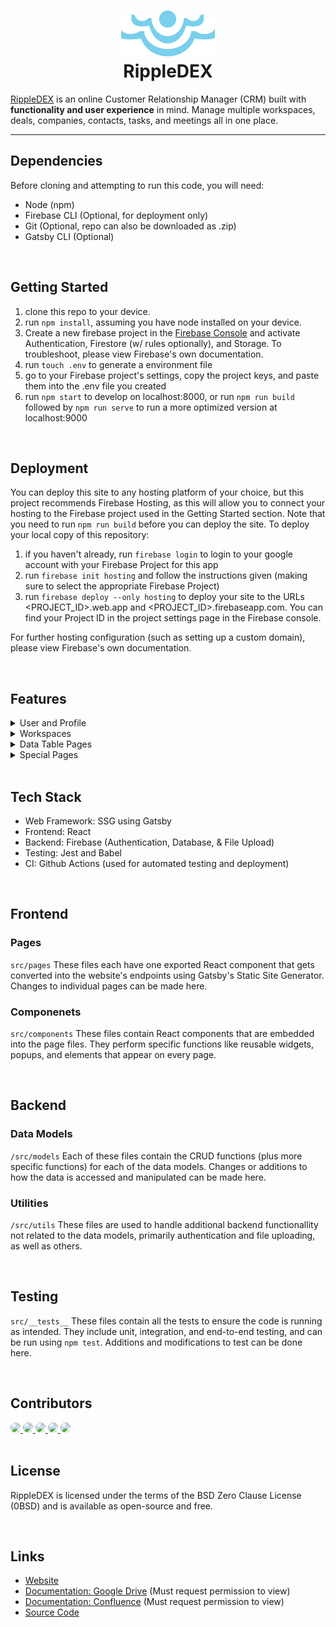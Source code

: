 <h1 align="center">
  <img src="src/images/RippleDex1.png" width="150px"/><br/>
  RippleDEX
</h1>

[RippleDEX](https://ripple-dex.web.app/) is an online Customer Relationship Manager (CRM) built with **functionality and user experience** in mind. Manage multiple workspaces, deals, companies, contacts, tasks, and meetings all in one place.

<hr/>

## Dependencies

Before cloning and attempting to run this code, you will need:

- Node (npm)
- Firebase CLI (Optional, for deployment only)
- Git (Optional, repo can also be downloaded as .zip)
- Gatsby CLI (Optional)

<br/>

## Getting Started

1. clone this repo to your device.
2. run `npm install`, assuming you have node installed on your device.
3. Create a new firebase project in the [Firebase Console](https://console.firebase.google.com/) and activate Authentication, Firestore (w/ rules optionally), and Storage. To troubleshoot, please view Firebase's own documentation.
4. run `touch .env` to generate a environment file
5. go to your Firebase project's settings, copy the project keys, and paste them into the .env file you created
6. run `npm start` to develop on localhost:8000, or run `npm run build` followed by `npm run serve` to run a more optimized version at localhost:9000

<br/>

## Deployment

You can deploy this site to any hosting platform of your choice, but this project recommends Firebase Hosting, as this will allow you to connect your hosting to the Firebase project used in the Getting Started section. Note that you need to run `npm run build` before you can deploy the site. To deploy your local copy of this repository:

1. if you haven't already, run `firebase login` to login to your google account with your Firebase Project for this app
2. run `firebase init hosting` and follow the instructions given (making sure to select the appropriate Firebase Project)
3. run `firebase deploy --only hosting` to deploy your site to the URLs <PROJECT_ID>.web.app and <PROJECT_ID>.firebaseapp.com. You can find your Project ID in the project settings page in the Firebase console.

For further hosting configuration (such as setting up a custom domain), please view Firebase's own documentation.

<br/>

## Features

<details>
  <summary>User and Profile</summary>
  
  * Sign up using either email & password or Google sign-in
  * Email verification
  * Password resetting (both logged and not logged in)
  * Account Session Protection: logged out on tab close
  * Choose and customize name, number, position (per workspace), profile picture, and online visibility (invisble or visible)
</details>
<details>
  <summary>Workspaces</summary>
  
  * Supports multiple workspaces per account
  * Create new workspaces and invite others by email
  * Accept or decline workspace invitations, or leave already joined workspaces
  * Admin can customize workspace name, description, and profile picture
</details>
<details>
  <summary>Data Table Pages</summary>
  
  * Deals Page: Organize your deals & sales, and track your progress from the different stages from lead all the way to closed
  * Companies Page: Manage the companies you work with and potential new leads
  * Contacts Page: Add contacts for your companies and identify customers to manage
  * Interactions Page: Schedule and manage meetings with your contacts to persue leads and close deals
</details>
<details>
  <summary>Special Pages</summary>
  
  * Welcome Page: Helps you get started with getting your emailed verified, creating your first workspace, or joining an existing workspace
  * Dashboard Page: Quick home page per workspace that shows your daily meetings and statistics regarding your deals
  * Calendar Page: View your interactions in calendar format to help plan and schedule your meetings relative to others
  * Tasks Page: Create a kanban board to organize the tasks you have to do for each deal. Create kanban lanes and assign tasks to specific deals and workspace members
</details>

<br/>

## Tech Stack

- Web Framework: SSG using Gatsby
- Frontend: React
- Backend: Firebase (Authentication, Database, & File Upload)
- Testing: Jest and Babel
- CI: Github Actions (used for automated testing and deployment)

<br/>

## Frontend

### Pages

`src/pages`
These files each have one exported React component that gets converted into the website's endpoints using Gatsby's Static Site Generator. Changes to individual pages can be made here.

### Componenets

`src/components` These files contain React components that are embedded into the page files. They perform specific functions like reusable widgets, popups, and elements that appear on every page.

<br/>

## Backend

### Data Models

`/src/models` Each of these files contain the CRUD functions (plus more specific functions) for each of the data models. Changes or additions to how the data is accessed and manipulated can be made here.

### Utilities

`/src/utils` These files are used to handle additional backend functionallity not related to the data models, primarily authentication and file uploading, as well as others.

<br/>

## Testing

`src/__tests__` These files contain all the tests to ensure the code is running as intended. They include unit, integration, and end-to-end testing, and can be run using `npm test`. Additions and modifications to test can be done here.

<br/>

## Contributors

<a href="https://github.com/irgiob">
<img style="border-radius: 50%;" src="https://avatars.githubusercontent.com/u/53930437?v=4?s=100" width="50px"/>
</a>
<a href="https://github.com/fionajoyceline">
<img style="border-radius: 50%;" src="https://avatars.githubusercontent.com/u/86419049?v=4?s=100" width="50px"/>
</a>
<a href="https://github.com/Wvww-git">
<img style="border-radius: 50%;" src="https://avatars.githubusercontent.com/u/80228649?v=4?s=100" width="50px"/>
</a>
<a href="https://github.com/wilbertcargeson">
<img style="border-radius: 50%;" src="https://avatars.githubusercontent.com/u/58966149?v=4?s=100" width="50px"/>
</a>
<a href="https://github.com/StephR1128">
<img style="border-radius: 50%;" src="https://avatars.githubusercontent.com/u/54741960?v=4?s=100" width="50px"/>
</a>
<br/>

<br/>

## License

RippleDEX is licensed under the terms of the BSD Zero Clause License (0BSD) and is available as open-source and free.

<br/>

## Links

- [Website](https://ripple-dex.web.app/)
- [Documentation: Google Drive](https://drive.google.com/drive/u/2/folders/10l7JbdpvygHe7UQ4WtmQfIlt-nyAagsy) (Must request permission to view)
- [Documentation: Confluence](https://rippledex.atlassian.net/wiki/spaces/WAD/overview) (Must request permission to view)
- [Source Code](https://github.com/irgiob/RippleDEX)

